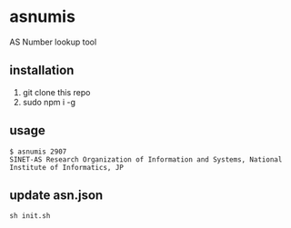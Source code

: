 asnumis
=======

AS Number lookup tool

## installation
1. git clone this repo
2. sudo npm i -g

## usage
```
$ asnumis 2907
SINET-AS Research Organization of Information and Systems, National Institute of Informatics, JP
```


## update asn.json
```
sh init.sh
```
